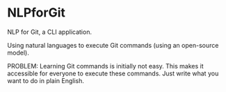 # NLPforGit
NLP for Git, a CLI application.

Using natural languages to execute Git commands (using an open-source model).

PROBLEM: Learning Git commands is initially not easy. This makes it accessible for everyone to execute these commands. Just write what you want to do in plain English.

